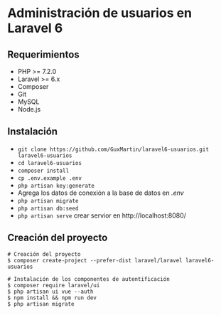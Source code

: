 # Administración de usuarios en Laravel 6

## Requerimientos
* PHP >= 7.2.0
* Laravel >= 6.x
* Composer
* Git
* MySQL
* Node.js

## Instalación

* `git clone https://github.com/GuxMartin/laravel6-usuarios.git laravel6-usuarios`
* `cd laravel6-usuarios`
* `composer install`
* `cp .env.example .env`
* `php artisan key:generate`
*  Agrega los datos de conexión a la base de datos en *.env*
* `php artisan migrate`
* `php artisan db:seed`
* `php artisan serve` crear servior en http://localhost:8080/

## Creación del proyecto
```
# Creación del proyecto
$ composer create-project --prefer-dist laravel/laravel laravel6-usuarios

# Instalación de los componentes de autentificación
$ composer require laravel/ui
$ php artisan ui vue --auth
$ npm install && npm run dev
$ php artisan migrate
```
